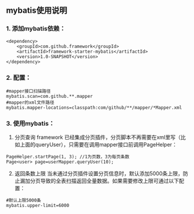 ## mybatis使用说明

### 1. 添加mybatis依赖：
```
<dependency>
    <groupId>com.github.framework</groupId>
    <artifactId>framework-starter-mybatis</artifactId>
    <version>1.0-SNAPSHOT</version>
</dependency>
```
### 2. 配置：
```
#mapper接口扫描路径
mybatis.scan=com.github.**.mapper
#mapper的xml文件路径
mybatis.mapper-locations=classpath:com/github/**/mapper/*Mapper.xml
```
### 3. 使用mybatis：
1. 分页查询
framework 已经集成分页插件，分页脚本不再需要在xml里写（比如上面的queryUser），只需要在调用mapper接口前调用PageHelper：

```
PageHelper.startPage(1, 3); //1为页数，3为每页条数
Page<user> page=userMapper.queryUser(10);  
```
2. 返回条数上限
当未通过分页插件设置分页信息时，默认添加5000条上限，防止漏加分页导致的全表扫描返回全量数据。如果需要修改上限可通过以下配置：

```
#默认上限5000条
mybatis.upper-limit=6000
```